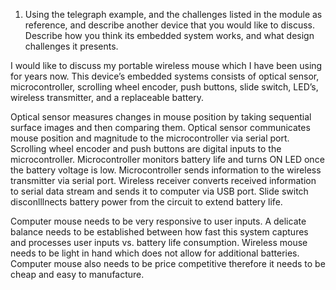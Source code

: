 1. Using the telegraph example, and the challenges listed in the module as reference, and describe another device that you would like to discuss. Describe how you think its embedded system works, and what design challenges it presents.  

I would like to discuss my portable wireless mouse which I have been using for years now. This device’s embedded systems consists of optical sensor, microcontroller, scrolling wheel encoder, push buttons, slide switch, LED’s, wireless transmitter, and a replaceable battery.

Optical sensor measures changes in mouse position by taking sequential surface images and then comparing them. Optical sensor communicates mouse position and magnitude to the microcontroller via serial port. Scrolling wheel encoder and push buttons are digital inputs to the microcontroller. Microcontroller monitors battery life and turns ON LED once the battery voltage is low. Microcontroller sends information to the wireless transmitter via serial port. Wireless receiver converts received information to serial data stream and sends it to computer via USB port. Slide switch disconlllnects battery power from the circuit to extend battery life.

Computer mouse needs to be very responsive to user inputs. A delicate balance needs to be established between how fast this system captures and processes user inputs vs. battery life consumption. Wireless mouse needs to be light in hand which does not allow for additional batteries. Computer mouse also needs to be price competitive therefore it needs to be cheap and easy to manufacture.